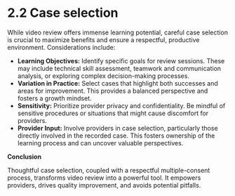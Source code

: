# 2.2 Case selection

While video review offers immense learning potential, careful case selection is crucial to maximize benefits and ensure a respectful, productive environment. Considerations include:

* **Learning Objectives:** Identify specific goals for review sessions. These may include technical skill assessment, teamwork and communication analysis, or exploring complex decision-making processes.
* **Variation in Practice:** Select cases that highlight both successes and areas for improvement. This provides a balanced perspective and fosters a growth mindset.
* **Sensitivity:** Prioritize provider privacy and confidentiality. Be mindful of sensitive procedures or situations that might cause discomfort for providers.
* **Provider Input:** Involve providers in case selection, particularly those directly involved in the recorded case. This fosters ownership of the learning process and can uncover valuable perspectives.

**Conclusion**

Thoughtful case selection, coupled with a respectful multiple-consent process, transforms video review into a powerful tool. It empowers providers, drives quality improvement, and avoids potential pitfalls.
